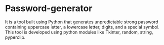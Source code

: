 # Password-generator
It is a tool built using Python that generates unpredictable strong password containing  uppercase letter, a lowercase letter, digits, and a special symbol.
This tool is developed using python modules like Tkinter, random, string, pyperclip.

